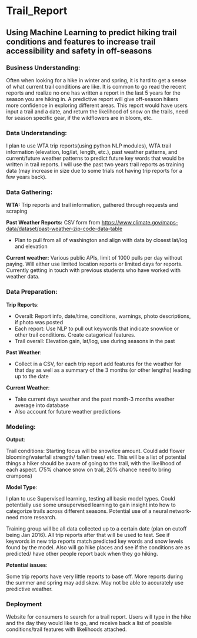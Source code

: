 # Trail_Report
## Using Machine Learning to predict hiking trail conditions and features to increase trail accessibility and safety in off-seasons   

### Business Understanding:

Often when looking for a hike in winter and spring, it is hard to get a sense of what current trail conditions are like. It is common to go read the recent reports and realize no one has written a report in the last 5 years for the season you are hiking in. A predictive report will give off-season hikers more confidence in exploring different areas. This report would have users input a trail and a date, and return the likelihood of snow on the trails, need for season specific gear, if the wildflowers are in bloom, etc. 

### Data Understanding:

I plan to use WTA trip reports(using python NLP modules), WTA trail information (elevation, log/lat, length, etc.), past weather patterns, and current/future weather patterns to predict future key words that would be written in trail reports. I will use the past two years trail reports as training data (may increase in size due to some trials not having trip reports for a few years back). 

### Data Gathering:

**WTA:** Trip reports and trail information, gathered through requests and scraping 

**Past Weather Reports:** CSV form from https://www.climate.gov/maps-data/dataset/past-weather-zip-code-data-table
- Plan to pull from all of washington and align with data by closest lat/log and elevation

**Current weather:** Various public APIs, limit of 1000 pulls per day without paying. Will either use limited location reports or limited days for reports. Currently getting in touch with previous students who have worked with weather data. 

### Data Preparation:

**Trip Reports**:

- Overall:  Report info, date/time, conditions, warnings, photo descriptions, if photo was posted
- Each report: Use NLP to pull out keywords that indicate snow/ice or other trail conditions. Create catagorical features.
- Trail overall: Elevation gain, lat/log, use during seasons in the past

**Past Weather**:

- Collect in a CSV, for each trip report add features for the weather for that day as well as a summary of the 3 months (or other lengths) leading up to the date

**Current Weather**:

- Take current days weather and the past month-3 months weather average into database
- Also account for future weather predictions

### Modeling:

**Output**: 

Trail conditions: Starting focus will be snow/ice amount. Could add flower blooming/waterfall strength/ fallen trees/ etc. This will be a list of potential things a hiker should be aware of going to the trail, with the likelihood of each aspect. (75% chance snow on trail, 20% chance need to bring crampons)

**Model Type**:

I plan to use Supervised learning, testing all basic model types. Could potentially use some unsupervised learning to gain insight into how to categorize trails across different seasons. Potential use of a neural network- need more research.

Training group will be all data collected up to a certain date (plan on cutoff being Jan 2016). All trip reports after that will be used to test. See if keywords in new trip reports match predicted key words and snow levels found by the model. Also will go hike places and see if the conditions are as predicted/ have other people report back when they go hiking.

**Potential issues**: 

Some trip reports have very little reports to base off. More reports during the summer and spring may add skew. May not be able to accurately use predictive weather. 

### Deployment

Website for consumers to search for a trail report. Users will type in the hike and the day they would like to go, and receive back a list of possible conditions/trail features with likelihoods attached.  
